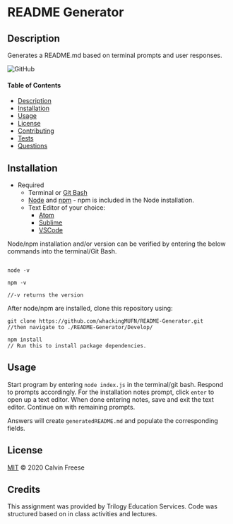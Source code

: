  # README Generator
  ## Description 
  Generates a README.md based on terminal prompts and user responses.

![GitHub](https://img.shields.io/github/license/whackingMUFN/README-Generator?style=for-the-badge)
  
  #### Table of Contents
  * [Description](#Description)
  * [Installation](#Installation)
  * [Usage](#Usage)
  * [License](#License)
  * [Contributing](#Contributing)
  * [Tests](#Tests)
  * [Questions](#Questions)

  ## Installation
  * Required
    * Terminal or [Git Bash](https://git-scm.com/downloads)
    * [Node](https://nodejs.org/en/download/) and [npm](https://www.npmjs.com/get-npm) - npm is included in the Node installation.
    * Text Editor of your choice:
      * [Atom](https://atom.io/)
      * [Sublime](https://www.sublimetext.com/)
      * [VSCode](https://code.visualstudio.com/)
  
  Node/npm installation and/or version can be verified by entering the below commands into the terminal/Git Bash.
  ```
  
  node -v
    
  npm -v

  //-v returns the version

  ```
After node/npm are installed, clone this repository using:
``` 
git clone https://github.com/whackingMUFN/README-Generator.git
//then navigate to ./README-Generator/Develop/

npm install
// Run this to install package dependencies.

 ```


  ## Usage
  Start program by entering ` node index.js ` in the terminal/git bash. Respond to prompts accordingly. For the installation notes prompt, click `enter` to open up a text editor. When done entering notes, save and exit the text editor. Continue on with remaining prompts. 

  Answers will create `generatedREADME.md` and populate the corresponding fields.

  ## License
  [MIT](./LICENSE)
  © 2020 Calvin Freese
  ## Credits
   This assignment was provided by Trilogy Education Services. Code was structured based on in class activities and lectures.
